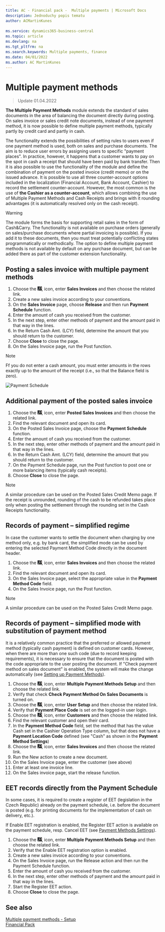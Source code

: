 ```yaml
---
title: AC - Financial pack -  Multiple payments | Microsoft Docs
description: Jednoduchy popis tematu
author: ACMartinKunes

ms.service: dynamics365-business-central
ms.topic: article
ms.devlang: na
ms.tgt_pltfrm: na
ms.search.keywords: Multiple payments, finance 
ms.date: 04/01/2022
ms.author: AC MartinKunes
---
```

# Multiple payment methods
> Update 01.04.2022

**The Multiple Payment Methods** module extends the standard of sales documents in the area of balancing the document directly during posting.
On sales invoice or sales credit note documents, instead of one payment method, it is now possible to define multiple payment methods, typically partly by credit card and partly in cash.

The functionality extends the possibilities of setting rules to users even if one payment method is used, both on sales and purchase documents. The aim is to reduce user errors by assigning users to specific "payment places".
In practice, however, it happens that a customer wants to pay on the spot in cash a receipt that should have been paid by bank transfer. Then it is also possible to use the functionality of the module and define the combination of payment on the posted invoice (credit memo) or on the issued advance.
It is possible to use all three counter-account options included in the localization (Financial Account, Bank Account, Cashier) to record the settlement counter-account. However, the most common is the use of **the Cashier as a counter-account**, which allows combining the use of Multiple Payment Methods and Cash Receipts and brings with it rounding advantages (it is automatically resolved only on the cash receipt).

> [!WARNING]
> The module forms the basis for supporting retail sales in the form of Cash&Carry. The functionality is not available on purchase orders (generally on sales/purchase documents where partial invoicing is possible). If you add it to these documents, then you must treat potentially conflicting states programmatically or methodically.
> The option to define multiple payment methods is not available by default on any purchase document, but can be added there as part of the customer extension functionality.


## Posting a sales invoice with multiple payment methods

1. Choose the ![Lightbulb that opens the Tell Me feature.](media/ui-search/search_small.png "Tell me what you want to do"), icon, enter **Sales Invoices** and then choose the related link.
2. Create a new sales invoice according to your conventions.
3. On the **Sales Invoice** page, choose **Release** and then run **Payment Schedule** function.
4. Enter the amount of cash you received from the customer.
5. In the next step, enter other methods of payment and the amount paid in that way in the lines.
6. In the Return Cash Amt. (LCY) field, determine the amount that you should return to the customer.
7. Choose **Close** to close the page.
8. On the Sales Invoice page, run the Post function.

> [!NOTE]
> Ff you do not enter a cash amount, you must enter amounts in the rows exactly up to the amount of the receipt (i.e., so that the Balance field is zero).

![Payment Schedule](media/multiple_payment_methods_payment.png)

## Additional payment of the posted sales invoice
1. Choose the ![Lightbulb that opens the Tell Me feature.](media/ui-search/search_small.png "Tell me what you want to do"), icon, enter **Posted Sales Invoices** and then choose the related link.
2. Find the relevant document and open its card.
3. On the Posted Sales Invoice page, choose the **Payment Schedule** function.
4. Enter the amount of cash you received from the customer.
5. In the next step, enter other methods of payment and the amount paid in that way in the lines.
6. In the Return Cash Amt. (LCY) field, determine the amount that you should return to the customer.
7. On the Payment Schedule page, run the Post function to post one or more balancing items (typically cash receipts).
8. Choose **Close** to close the page.

> [!NOTE]
> A similar procedure can be used on the Posted Sales Credit Memo page.
> If the receipt is unrounded, rounding of the cash to be refunded takes place only when posting the settlement through the rounding set in the Cash Receipts functionality.

## Records of payment – simplified regime

In case the customer wants to settle the document when charging by one method only, e.g. by bank card, the simplified mode can be used by entering the selected Payment Method Code directly in the document header.

1. Choose the ![Lightbulb that opens the Tell Me feature.](media/ui-search/search_small.png "Tell me what you want to do"), icon, enter **Sales Invoices** and then choose the related link.
2. Find the relevant document and open its card.
3. On the Sales Invoice page, select the appropriate value in the **Payment Method Code** field.
4. On the Sales Invoice page, run the Post function.

> [!NOTE]
> A similar procedure can be used on the Posted Sales Credit Memo page.

## Records of payment – simplified mode with substitution of payment method

It is a relatively common practice that the preferred or allowed payment method (typically cash payment) is defined on customer cards. However, when there are more than one such code (due to record keeping requirements), it is necessary to ensure that the document is posted with the code appropriate to the user posting the document. If "Check payment method on sales document" is enabled, the system will make the change automatically (see [Setting up Payment Methods](http://muj.autocont.cz/docs/cs-cz/d365businesscentral/AC-FinancialPack/ac-multiple-payment-methods-setup.html#nastaven%C3%AD-zp%C5%AFsob%C5%AF-platby)).


1. Choose the ![Lightbulb that opens the Tell Me feature.](media/ui-search/search_small.png "Tell me what you want to do"), icon, enter **Multiple Payment Methods Setup** and then choose the related link.
2. Verify that check **Check Payment Method On Sales Documents** is turned on.
3. Choose the ![Lightbulb that opens the Tell Me feature.](media/ui-search/search_small.png "Tell me what you want to do"), icon, enter **User Setup** and then choose the related link.
4. Verify that **Payment Place Code** is set on the logged-in user login.
5. Choose the ![Lightbulb that opens the Tell Me feature.](media/ui-search/search_small.png "Tell me what you want to do"), icon, enter **Customers** and then choose the related link.
6. Find the relevant customer and open their card.
7. In the **Payment Method Code** field, set the method that has the value Cash set in the Cashier Operation Type column, but that does not have a **Payment Location Code** defined (see "Cash" as shown in the **Payment Method Settings**)
7. Choose the ![Lightbulb that opens the Tell Me feature.](media/ui-search/search_small.png "Tell me what you want to do"), icon, enter **Sales Invoices** and then choose the related link.
9. Run the New action to create a new document.
10. On the Sales Invoice page, enter the customer (see above)
11. Enter at least one invoice line.
12. On the Sales invoice page, start the release function.


## EET records directly from the Payment Schedule

In some cases, it is required to create a register of EET (legislation in the Czech Republic) already on the payment schedule, i.e. before the document is posted (e.g. for printing documents for the implementation of cash on delivery, etc.).

If Enable EET registration is enabled, the Register EET action is available on the payment schedule, resp. Cancel EET (see [Payment Methods Settings](http://muj.autocont.cz/docs/cs-cz/d365businesscentral/AC-FinancialPack/ac-multiple-payment-methods-setup.html#nastaven%C3%AD-zp%C5%AFsob%C5%AF-platby)).

1. Choose the ![Lightbulb that opens the Tell Me feature.](media/ui-search/search_small.png "Tell me what you want to do"), icon, enter **Multiple Payment Methods Setup** and then choose the related link.
2. Verify that the Enable EET registration option is enabled.
3. Create a new sales invoice according to your conventions.
4. On the Sales Invoice page, run the Release action and then run the Payment Schedule function.
5. Enter the amount of cash you received from the customer.
6. In the next step, enter other methods of payment and the amount paid in that way in the lines.
7. Start the Register EET action.
8. Choose **Close** to close the page.


## See also

[Multiple payment methods - Setup](ac-multiple-payment-methods-setup.md)  
[Financial Pack](ac-finance-pack.md)

